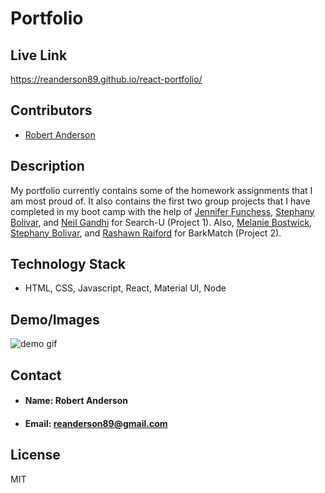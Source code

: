 # **Portfolio**

## **Live Link**
https://reanderson89.github.io/react-portfolio/
## **Contributors**
* [Robert Anderson](https://github.com/reanderson89)

## **Description**
My portfolio currently contains some of the homework assignments that I am most proud of. It also contains the first two group projects that I have completed in my boot camp with the help of [Jennifer Funchess](https://github.com/JenniferFunchess), [Stephany Bolivar](https://github.com/gstephboli), and [Neil Gandhi](https://github.com/ntch2000) for Search-U (Project 1). Also, [Melanie Bostwick](https://github.com/mbostwick1),
[Stephany Bolivar](https://github.com/gstephbolivar), and [Rashawn Raiford](https://github.com/raiford2530) for BarkMatch (Project 2).

## **Technology Stack**

* HTML, CSS, Javascript, React, Material UI, Node

## **Demo/Images**
![demo gif](./public/assets/images/largerGifs/robAndPort.gif)

## **Contact**

* #### **Name:** Robert Anderson
* #### **Email:** [reanderson89@gmail.com](reanderson89@gmail.com)

## **License**
MIT